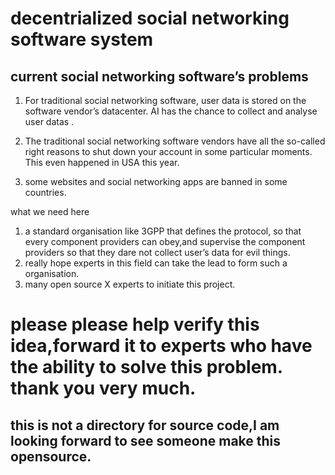# decentrialized social networking software system 

## current social networking software’s problems
1. For traditional social networking software, user data is stored on the software vendor’s
datacenter. AI has the chance to collect and analyse user datas .

2. The traditional social networking software vendors have all the so-called right reasons
to shut down your account in some particular moments. This even happened in USA
this year.

3. some websites and social networking apps are banned in some countries.


what we need here
1. a standard organisation like 3GPP that defines the protocol, so that every component
providers can obey,and supervise the component providers so that they dare not collect
user’s data for evil things.
2. really hope experts in this field can take the lead to form such a organisation.
3. many open source X experts to initiate this project.

# please please help verify this idea,forward it to experts who have the ability to solve this problem. thank you very much. 

## this is not a directory for source code,I am looking forward to see someone make this opensource.